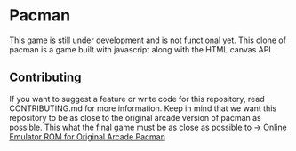 # Pacman
This game is still under development and is not functional yet. This clone of pacman is a game built with javascript along with the HTML canvas API.

## Contributing
If you want to suggest a feature or write code for this repository, read CONTRIBUTING.md for more information. Keep in mind that we want this repository to be as close to the original arcade version of pacman as possible. This what the final game must be as close as possible to -> [Online Emulator ROM for Original Arcade Pacman](https://online.oldgames.sk/play/arcade/pac-man/9954)